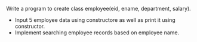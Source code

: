 Write a program to create class employee(eid, ename, department, salary).  
- Input 5 employee data using constructore as well as print it using constructor.
- Implement searching employee records based on employee name.
